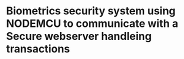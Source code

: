 # Biometrics security system using NODEMCU to communicate with a Secure webserver handleing transactions
